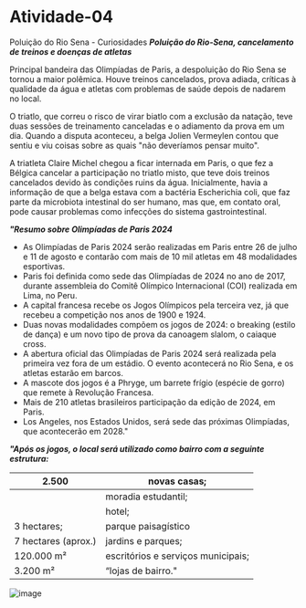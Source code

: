 # Atividade-04
Poluição do Rio Sena - Curiosidades
**_Poluição do Rio-Sena, cancelamento de treinos e doenças de atletas_**

Principal bandeira das Olimpíadas de Paris, a despoluição do Rio Sena se tornou a maior polêmica. Houve treinos cancelados, prova adiada, críticas à qualidade da água e atletas com problemas de saúde depois de nadarem no local.

O triatlo, que correu o risco de virar biatlo com a exclusão da natação, teve duas sessões de treinamento canceladas e o adiamento da prova em um dia. Quando a disputa aconteceu, a belga Jolien Vermeylen contou que sentiu e viu coisas sobre as quais "não deveríamos pensar muito".

A triatleta Claire Michel chegou a ficar internada em Paris, o que fez a Bélgica cancelar a participação no triatlo misto, que teve dois treinos cancelados devido às condições ruins da água. Inicialmente, havia a informação de que a belga estava com a bactéria Escherichia coli, que faz parte da microbiota intestinal do ser humano, mas que, em contato oral, pode causar problemas como infecções do sistema gastrointestinal.

**_"Resumo sobre Olimpíadas de Paris 2024_**

- As Olimpíadas de Paris 2024 serão realizadas em Paris entre 26 de julho e 11 de agosto e contarão com mais de 10 mil atletas em 48 modalidades esportivas.
- Paris foi definida como sede das Olimpíadas de 2024 no ano de 2017, durante assembleia do Comitê Olímpico Internacional (COI) realizada em Lima, no Peru.
- A capital francesa recebe os Jogos Olímpicos pela terceira vez, já que recebeu a competição nos anos de 1900 e 1924.
- Duas novas modalidades compõem os jogos de 2024: o breaking (estilo de dança) e um novo tipo de prova da canoagem slalom, o caiaque cross.
- A abertura oficial das Olimpíadas de Paris 2024 será realizada pela primeira vez fora de um estádio. O evento acontecerá no Rio Sena, e os atletas estarão em barcos.
- A mascote dos jogos é a Phryge, um barrete frígio (espécie de gorro) que remete à Revolução Francesa.
- Mais de 210 atletas brasileiros participação da edição de 2024, em Paris.
- Los Angeles, nos Estados Unidos, será sede das próximas Olimpíadas, que acontecerão em 2028."

**_"Após os jogos, o local será utilizado como bairro com a seguinte estrutura:_**

| 2.500 | novas casas; |
| --- | --- |
|     | moradia estudantil; |
|     | hotel; |
| 3 hectares; | parque paisagístico |
| 7 hectares (aprox.) | jardins e parques; |
| 120.000 m² | escritórios e serviços municipais; |
| 3.200 m² | “lojas de bairro." |

![image](https://jornaljf.com.br/wp-content/uploads/2024/02/image-8.png)
